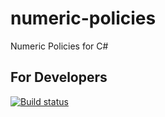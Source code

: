 # numeric-policies

Numeric Policies for C#

## For Developers

[![Build status](https://ci.appveyor.com/api/projects/status/ge1daa894ai6qc2p?svg=true)](https://ci.appveyor.com/project/sergey-shandar/numeric-policies)